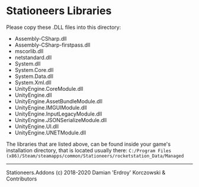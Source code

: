# Stationeers Libraries

Please copy these .DLL files into this directory:
* Assembly-CSharp.dll
* Assembly-CSharp-firstpass.dll
* mscorlib.dll
* netstandard.dll
* System.dll
* System.Core.dll
* System.Data.dll
* System.Xml.dll
* UnityEngine.CoreModule.dll
* UnityEngine.dll
* UnityEngine.AssetBundleModule.dll
* UnityEngine.IMGUIModule.dll
* UnityEngine.InputLegacyModule.dll
* UnityEngine.JSONSerializeModule.dll
* UnityEngine.UI.dll
* UnityEngine.UNETModule.dll

The libraries that are listed above, can be found inside your game's installation directory, that is located usually there:
`C:/Program Files (x86)/Steam/steamapps/common/Stationeers/rocketstation_Data/Managed`

___
Stationeers.Addons (c) 2018-2020 Damian 'Erdroy' Korczowski & Contributors